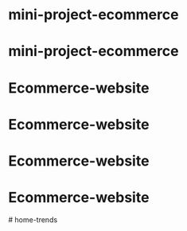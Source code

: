 # mini-project-ecommerce
# mini-project-ecommerce
# Ecommerce-website
# Ecommerce-website
# Ecommerce-website
# Ecommerce-website
#   h o m e - t r e n d s  
 